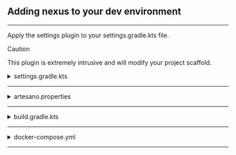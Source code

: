 ## Adding nexus to your dev environment


---


Apply the settings plugin to your settings.gradle.kts file.


> [!CAUTION]
> This plugin is extremely intrusive and will modify your project scaffold.

<details>
<summary>settings.gradle.kts</summary>

```kotlin
import io.ight.gradle.settings.artesano
import io.ight.gradle.settings.builder.DockerCompose

pluginManagement {

    repositories {
        gradlePluginPortal()
        mavenCentral()
        mavenLocal()
    }

}

plugins {
    id("io.ight.artesano.settings") version "<<latest>>"
}

artesano {

    dockerCompose {
        type { DockerCompose.Type.Nexus }
        containerName { "nexus" }
        containerVolume { "nexusData" }
        containerPort { "8001" }
    }

}


```
</details>

---

<details>
<summary>artesano.properties</summary>

```properties
io.ight.docker.compose.name=nexus
io.ight.docker.compose.volume=nexusData
io.ight.docker.compose.port=8001

```
</details>

---


<details>
<summary>build.gradle.kts</summary>

```kotlin
plugins {
   id("io.ight.gradle.project.docker-artesano-plugin")
}
 
dockerArtesano {
   environment.putAll(mapOf())

}
```
</details>

---


<details>
<summary>docker-compose.yml</summary>

```yml
version: "3"

services:
  nexus:
    container_name: nexus
    image: sonatype/nexus3
    restart: always
    volumes:
      - "nexusData:/sonatype-work"
    ports:
      - "8001:8081"


volumes:
  nexusData: {}

```
</details>

---

